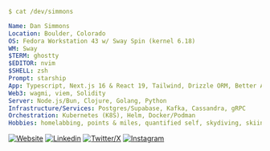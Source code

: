 ```YAML
$ cat /dev/simmons

Name: Dan Simmons
Location: Boulder, Colorado
OS: Fedora Workstation 43 w/ Sway Spin (kernel 6.18)
WM: Sway
$TERM: ghostty
$EDITOR: nvim
$SHELL: zsh
Prompt: starship
App: Typescript, Next.js 16 & React 19, Tailwind, Drizzle ORM, Better Auth, Zod
Web3: wagmi, viem, Solidity
Server: Node.js/Bun, Clojure, Golang, Python
Infrastructure/Services: Postgres/Supabase, Kafka, Cassandra, gRPC
Orchestration: Kubernetes (K8S), Helm, Docker/Podman
Hobbies: homelabbing, points & miles, quantified self, skydiving, skiing, touching grass
```

[![Website](https://img.shields.io/badge/simmons.dev-000000?style=for-the-badge&logo=google-chrome&logoColor=white)](https://simmons.dev)
[![Linkedin](https://img.shields.io/badge/Linkedin-0077B5?style=for-the-badge&logo=linkedin&logoColor=white)](https://www.linkedin.com/in/simmonsdan/)
[![Twitter/X](https://img.shields.io/badge/Twitter/X-000000?style=for-the-badge&logo=x&logoColor=white)](https://x.com/simmons_dan)
[![Instagram](https://img.shields.io/badge/Instagram-E4405F?style=for-the-badge&logo=instagram&logoColor=white)](https://www.instagram.com/simmonsdan/)

